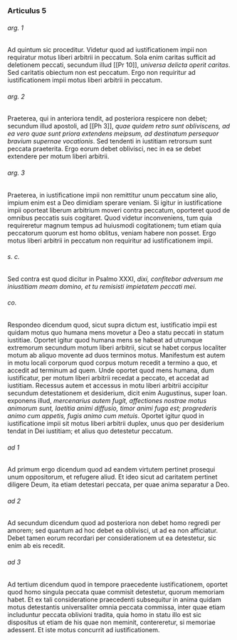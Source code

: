 ### Articulus 5

###### arg. 1
Ad quintum sic proceditur. Videtur quod ad iustificationem impii non requiratur motus liberi arbitrii in peccatum. Sola enim caritas sufficit ad deletionem peccati, secundum illud [[Pr 10]], *universa delicta operit caritas*. Sed caritatis obiectum non est peccatum. Ergo non requiritur ad iustificationem impii motus liberi arbitrii in peccatum.

###### arg. 2
Praeterea, qui in anteriora tendit, ad posteriora respicere non debet; secundum illud apostoli, ad [[Ph 3]], *quae quidem retro sunt obliviscens, ad ea vero quae sunt priora extendens meipsum, ad destinatum persequor bravium supernae vocationis*. Sed tendenti in iustitiam retrorsum sunt peccata praeterita. Ergo eorum debet oblivisci, nec in ea se debet extendere per motum liberi arbitrii.

###### arg. 3
Praeterea, in iustificatione impii non remittitur unum peccatum sine alio, impium enim est a Deo dimidiam sperare veniam. Si igitur in iustificatione impii oporteat liberum arbitrium moveri contra peccatum, oporteret quod de omnibus peccatis suis cogitaret. Quod videtur inconveniens, tum quia requireretur magnum tempus ad huiusmodi cogitationem; tum etiam quia peccatorum quorum est homo oblitus, veniam habere non posset. Ergo motus liberi arbitrii in peccatum non requiritur ad iustificationem impii.

###### s. c.
Sed contra est quod dicitur in Psalmo XXXI, *dixi, confitebor adversum me iniustitiam meam domino, et tu remisisti impietatem peccati mei*.

###### co.
Respondeo dicendum quod, sicut supra dictum est, iustificatio impii est quidam motus quo humana mens movetur a Deo a statu peccati in statum iustitiae. Oportet igitur quod humana mens se habeat ad utrumque extremorum secundum motum liberi arbitrii, sicut se habet corpus localiter motum ab aliquo movente ad duos terminos motus. Manifestum est autem in motu locali corporum quod corpus motum recedit a termino a quo, et accedit ad terminum ad quem. Unde oportet quod mens humana, dum iustificatur, per motum liberi arbitrii recedat a peccato, et accedat ad iustitiam. Recessus autem et accessus in motu liberi arbitrii accipitur secundum detestationem et desiderium, dicit enim Augustinus, super Ioan. exponens illud, *mercenarius autem fugit, affectiones nostrae motus animorum sunt, laetitia animi diffusio, timor animi fuga est; progrederis animo cum appetis, fugis animo cum metuis*. Oportet igitur quod in iustificatione impii sit motus liberi arbitrii duplex, unus quo per desiderium tendat in Dei iustitiam; et alius quo detestetur peccatum.

###### ad 1
Ad primum ergo dicendum quod ad eandem virtutem pertinet prosequi unum oppositorum, et refugere aliud. Et ideo sicut ad caritatem pertinet diligere Deum, ita etiam detestari peccata, per quae anima separatur a Deo.

###### ad 2
Ad secundum dicendum quod ad posteriora non debet homo regredi per amorem; sed quantum ad hoc debet ea oblivisci, ut ad ea non afficiatur. Debet tamen eorum recordari per considerationem ut ea detestetur, sic enim ab eis recedit.

###### ad 3
Ad tertium dicendum quod in tempore praecedente iustificationem, oportet quod homo singula peccata quae commisit detestetur, quorum memoriam habet. Et ex tali consideratione praecedenti subsequitur in anima quidam motus detestantis universaliter omnia peccata commissa, inter quae etiam includuntur peccata oblivioni tradita, quia homo in statu illo est sic dispositus ut etiam de his quae non meminit, contereretur, si memoriae adessent. Et iste motus concurrit ad iustificationem.

